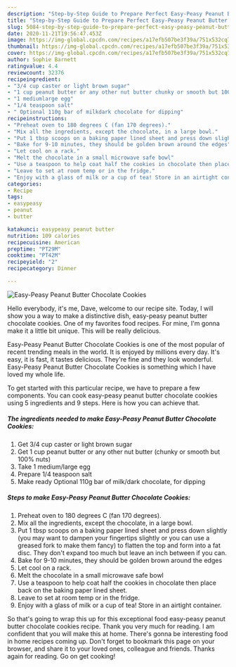 ```yaml
---
description: "Step-by-Step Guide to Prepare Perfect Easy-Peasy Peanut Butter Chocolate Cookies"
title: "Step-by-Step Guide to Prepare Perfect Easy-Peasy Peanut Butter Chocolate Cookies"
slug: 5084-step-by-step-guide-to-prepare-perfect-easy-peasy-peanut-butter-chocolate-cookies
date: 2020-11-21T19:56:47.453Z
image: https://img-global.cpcdn.com/recipes/a17efb507be3f39a/751x532cq70/easy-peasy-peanut-butter-chocolate-cookies-recipe-main-photo.jpg
thumbnail: https://img-global.cpcdn.com/recipes/a17efb507be3f39a/751x532cq70/easy-peasy-peanut-butter-chocolate-cookies-recipe-main-photo.jpg
cover: https://img-global.cpcdn.com/recipes/a17efb507be3f39a/751x532cq70/easy-peasy-peanut-butter-chocolate-cookies-recipe-main-photo.jpg
author: Sophie Barnett
ratingvalue: 4.4
reviewcount: 32376
recipeingredient:
- "3/4 cup caster or light brown sugar"
- "1 cup peanut butter or any other nut butter chunky or smooth but 100 nuts"
- "1 mediumlarge egg"
- "1/4 teaspoon salt"
- " Optional 110g bar of milkdark chocolate for dipping"
recipeinstructions:
- "Preheat oven to 180 degrees C (fan 170 degrees)."
- "Mix all the ingredients, except the chocolate, in a large bowl."
- "Put 1 tbsp scoops on a baking paper lined sheet and press down slightly (you may want to dampen your fingertips slightly or you can use a greased fork to make them fancy) to flatten the top and form into a fat disc. They don&#39;t expand too much but leave an inch between if you can."
- "Bake for 9-10 minutes, they should be golden brown around the edges"
- "Let cool on a rack."
- "Melt the chocolate in a small microwave safe bowl"
- "Use a teaspoon to help coat half the cookies in chocolate then place back on the baking paper lined sheet."
- "Leave to set at room temp or in the fridge."
- "Enjoy with a glass of milk or a cup of tea! Store in an airtight container."
categories:
- Recipe
tags:
- easypeasy
- peanut
- butter

katakunci: easypeasy peanut butter 
nutrition: 109 calories
recipecuisine: American
preptime: "PT29M"
cooktime: "PT42M"
recipeyield: "2"
recipecategory: Dinner

---
```



![Easy-Peasy Peanut Butter Chocolate Cookies](https://img-global.cpcdn.com/recipes/a17efb507be3f39a/751x532cq70/easy-peasy-peanut-butter-chocolate-cookies-recipe-main-photo.jpg)

Hello everybody, it's me, Dave, welcome to our recipe site. Today, I will show you a way to make a distinctive dish, easy-peasy peanut butter chocolate cookies. One of my favorites food recipes. For mine, I'm gonna make it a little bit unique. This will be really delicious.



Easy-Peasy Peanut Butter Chocolate Cookies is one of the most popular of recent trending meals in the world. It is enjoyed by millions every day. It's easy, it is fast, it tastes delicious. They're fine and they look wonderful. Easy-Peasy Peanut Butter Chocolate Cookies is something which I have loved my whole life.


To get started with this particular recipe, we have to prepare a few components. You can cook easy-peasy peanut butter chocolate cookies using 5 ingredients and 9 steps. Here is how you can achieve that.

<!--inarticleads1-->

##### The ingredients needed to make Easy-Peasy Peanut Butter Chocolate Cookies:

1. Get 3/4 cup caster or light brown sugar
1. Get 1 cup peanut butter or any other nut butter (chunky or smooth but 100% nuts)
1. Take 1 medium/large egg
1. Prepare 1/4 teaspoon salt
1. Make ready  Optional 110g bar of milk/dark chocolate, for dipping




<!--inarticleads2-->

##### Steps to make Easy-Peasy Peanut Butter Chocolate Cookies:

1. Preheat oven to 180 degrees C (fan 170 degrees).
1. Mix all the ingredients, except the chocolate, in a large bowl.
1. Put 1 tbsp scoops on a baking paper lined sheet and press down slightly (you may want to dampen your fingertips slightly or you can use a greased fork to make them fancy) to flatten the top and form into a fat disc. They don&#39;t expand too much but leave an inch between if you can.
1. Bake for 9-10 minutes, they should be golden brown around the edges
1. Let cool on a rack.
1. Melt the chocolate in a small microwave safe bowl
1. Use a teaspoon to help coat half the cookies in chocolate then place back on the baking paper lined sheet.
1. Leave to set at room temp or in the fridge.
1. Enjoy with a glass of milk or a cup of tea! Store in an airtight container.




So that's going to wrap this up for this exceptional food easy-peasy peanut butter chocolate cookies recipe. Thank you very much for reading. I am confident that you will make this at home. There's gonna be interesting food in home recipes coming up. Don't forget to bookmark this page on your browser, and share it to your loved ones, colleague and friends. Thanks again for reading. Go on get cooking!

